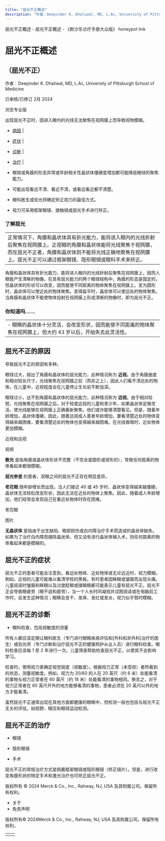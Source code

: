 ```yaml
---
title: "屈光不正概述"
description: "作者：Deepinder K. Dhaliwal, MD, L.Ac, University of Pittsburgh School of Medicine"
---
```


﻿屈光不正概述 \- 屈光不正概述 \- 《默沙东诊疗手册大众版》 honeypot link

# 屈光不正概述

## （屈光不正）

作者：Deepinder K. Dhaliwal, MD, L.Ac, University of Pittsburgh School of Medicine

已审核/已修订 2月 2024

浏览专业版

出现屈光不正时，因进入眼内的光线无法聚焦在视网膜上而导致视物模糊。

- [病因](#病因_v797517_zh) \|
- [症状](#症状_v797531_zh) \|
- [诊断](#诊断_v8589257_zh) \|
- [治疗](#治疗_v797537_zh) \|

- 眼球或角膜的形态异常或年龄相关性晶状体僵硬度增加都可能降低眼球的聚焦能力。

- 可能出现看远不清、看近不清，或看远看近都不清楚。

- 眼科医生或验光师确定矫正视力的最佳方式。

- 视力可采用框架眼镜、接触镜或屈光手术进行矫正。


### 了解屈光

|     |
| --- |
| 正常情况下，角膜和晶状体具有折光能力，能将进入眼内的光线折射后聚焦在视网膜上。正视眼的角膜和晶状体能将光线聚焦于视网膜，而在屈光不正者，角膜和晶状体则不能将光线正确地聚焦在视网膜上。屈光不正可以通过框架眼镜、隐形眼镜或眼科手术来矫正。<br> |

角膜和晶状体具有折光能力，能将进入眼内的光线折射后聚焦在视网膜上，因而人眼能产生清晰的物像。在具有屈光能力的两个眼球结构中，角膜的形态是固定的，但晶状体的形状可以改变，因而能使不同距离的物体聚焦在视网膜上。变为圆形时，晶状体可以使近处的物体聚焦。变得扁平时，晶状体可以使远处的物体聚焦。当角膜和晶状体不能使物体投射在视网膜上形成清晰的物像时，即为屈光不正。

### 你知道吗……

|     |
| --- |
| - 眼睛的晶状体十分灵活，会改变形状，因而能使不同距离的物体聚焦在视网膜上，但大约 43 岁以后，开始失去此灵活性。 |

## 屈光不正的原因

导致屈光不正的原因有多种。

眼球过大，超出了角膜和晶状体的屈光能力，此种情况称为 **近视**。由于角膜曲度和相对较长尺寸，光线聚焦在视网膜之前（而非之上），因此人们看不清远处的物体。在儿童中，近视程度会在儿童停止生长前不断加深。

眼球过小，达不到角膜和晶状体的屈光能力，此种情况称为 **远视**。由于相对较短，光线聚焦在视网膜之后。对于轻度远视的儿童和青少年，如果晶状体足够灵活，使光线能够在视网膜上正确重新聚焦，他们或许能够清楚看见。但是，随着年龄增加，晶状体僵硬。因此，随着远视成人患者年龄增加，要看清楚近处的物体变得越来越困难，要看清楚远处的物体也变得越来越困难。在光线昏暗时，近处物体更加模糊。

近视和远视



视频

**散光** 是指角膜或晶状体形状不完整（不完全是圆形或球形的），导致任何距离的物体看起来都很模糊。

**屈光参差** 的患者，双眼之间的屈光不正存在明显差异。

**老花眼** 随年龄增长而出现。当人们接近 40 或 45 岁时，晶状体变得越来越僵硬。晶状体无法轻松改变形状，因此无法在近处的物体上聚焦。因此，随着成人年龄增加，他们经常会发现自己在看近处物体时存在困难。

老花眼



图片

**无晶状体** 是指由于出生缺陷、眼部损伤或白内障治疗手术而造成的晶状体缺失。如果为了治疗白内障而摘除晶状体，但又没有进行晶状体植入术，则任何距离的物体看起来都是模糊的。

## 屈光不正的症状

屈光不正的患者可能会注意到，看远处物体、近处物体或无论远近时，视力模糊。例如，近视的儿童可能难以看清学校的黑板。有时患者因眯眼或皱眉而出现头痛。儿童阅读时皱眉和眯眼以及过度眨眼或揉眼睛都可能表示儿童有屈光不正。屈光不正会导致眼疲劳（眼不适和疲劳），当一个人长时间凝视并试图阅读或在电脑前工作时，会发生这种情况；眼睛会变干、发痒、发红或发炎，视力似乎暂时模糊。

## 屈光不正的诊断

- 眼科检查，包括视敏度的测量


所有人都应该定期让眼科医生（专门进行眼睛疾病评估和\[外科和非外科\]治疗的医生）或验光师（专门诊断和治疗屈光不正的健康照护从业人员）进行眼科检查。眼科检查应该每 1 至 2 年进行一次。儿童筛查帮助检查屈光不正，以使其不会影响学习。

检查时，使用视力表确定视觉锐度（视敏度）。根据视力正常（未受损）者所看到的状态，测量视敏度。例如，视力为 20/60 的人在 20 英尺（约 6 米）处能看清的事物与视力正常者在 60 英尺（约 18 米）处能看清的事物相同。换言之，对于视力正常者在 60 英尺开外的地方能够看清的事物，患者必须在 20 英尺以外的地方才能看清。

虽然屈光不正通常出现在其他方面都健康的眼睛中，但检测一般也包括与屈光不正无关的评估，如视野、眼压和眼球运动检测。

## 屈光不正的治疗

- 眼镜

- 隐形眼镜

- 手术


屈光不正的常规治疗方式是佩戴框架眼镜或隐形眼镜（矫正镜片）。但是，进行改变角膜形状的特定手术和激光治疗也可矫正屈光不正。



版权所有 © 2024
Merck & Co., Inc., Rahway, NJ, USA 及其附属公司。保留所有权利。

- 关于
- 免责声明

版权所有© 2024Merck & Co., Inc., Rahway, NJ, USA 及其附属公司。保留所有权利。

|     |     |
| --- | --- |
|  |  |